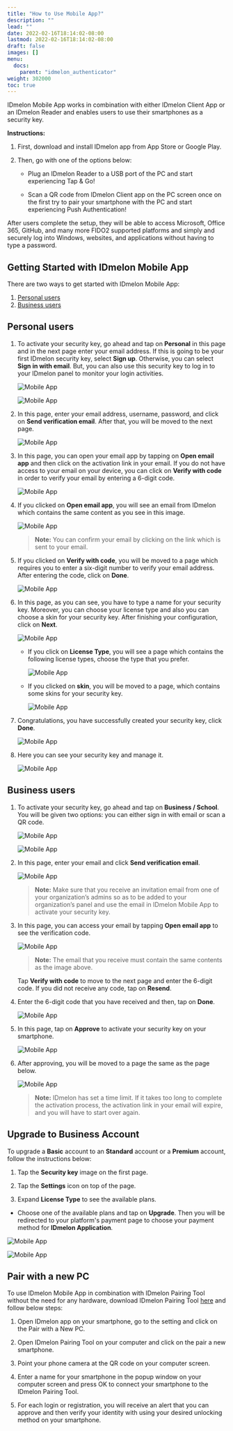 ```yaml
---
title: "How to Use Mobile App?"
description: ""
lead: ""
date: 2022-02-16T18:14:02-08:00
lastmod: 2022-02-16T18:14:02-08:00
draft: false
images: []
menu:
  docs:
    parent: "idmelon_authenticator"
weight: 302000
toc: true
---
```


IDmelon Mobile App works in combination with either IDmelon Client App or an IDmelon Reader and enables users to use their smartphones as a security key.  

**Instructions:**  

1. First, download and install IDmelon app from App Store or Google Play.  

2. Then, go with one of the options below:  

    - Plug an IDmelon Reader to a USB port of the PC and start experiencing Tap & Go!  

    - Scan a QR code from IDmelon Client app on the PC screen once on the first try to pair your smartphone with the PC and start experiencing Push Authentication!  

After users complete the setup, they will be able to access Microsoft, Office 365, GitHub, and many more FIDO2 supported platforms and simply and securely log into Windows, websites, and applications without having to type a password.  

## Getting Started with IDmelon Mobile App  

There are two ways to get started with IDmelon Mobile App:  

1. [Personal users](#personal-users)  
2. [Business users](#business-users)  

## Personal users  

1. To activate your security key, go ahead and tap on **Personal** in this page and in the next page enter your email address. If this is going to be your first IDmelon security key, select **Sign up**. Otherwise, you can select **Sign in with email**. But, you can also use this security key to log in to your IDmelon panel to monitor your login activities.  

    ![Mobile App](/images/vendor/MobileApp/1.jpg)  

    ![Mobile App](/images/vendor/MobileApp/1-personal.jpg)  

2. In this page, enter your email address, username, password, and click on **Send verification email**. After that, you will be moved to the next page.  

    ![Mobile App](/images/vendor/MobileApp/2-personal.jpg)  

3. In this page, you can open your email app by tapping on **Open email app** and then click on the activation link in your email. If you do not have access to your email on your device, you can click on **Verify with code** in order to verify your email by entering a 6-digit code.  

    ![Mobile App](/images/vendor/MobileApp/3.jpg)  

4. If you clicked on **Open email app**, you will see an email from IDmelon which contains the same content as you see in this image.  

    ![Mobile App](/images/vendor/MobileApp/4.jpg)  

    > **Note:** You can confirm your email by clicking on the link which is sent to your email.  

5. If you clicked on **Verify with code**, you will be moved to a page which requires you to enter a six-digit number to verify your email address. After entering the code, click on **Done**.  

    ![Mobile App](/images/vendor/MobileApp/5.jpg)  

6. In this page, as you can see, you have to type a name for your security key. Moreover, you can choose your license type and also you can choose a skin for your security key. After finishing your configuration, click on **Next**.  

    ![Mobile App](/images/vendor/MobileApp/6-personal.jpg)  

    - If you click on **License Type**, you will see a page which contains the following license types, choose the type that you prefer.  

        ![Mobile App](/images/vendor/MobileApp/6-1-personal.jpg)  

    - If you clicked on **skin**, you will be moved to a page, which contains some skins for your security key.  

        ![Mobile App](/images/vendor/MobileApp/6-2-personal.jpg)  

7. Congratulations, you have successfully created your security key, click **Done**.  

    ![Mobile App](/images/vendor/MobileApp/7-personal.jpg)  

8. Here you can see your security key and manage it.  

    ![Mobile App](/images/vendor/MobileApp/8-personal.jpg)  

## Business users

1. To activate your security key, go ahead and tap on **Business / School**. You will be given two options: you can either sign in with email or scan a QR code.  

    ![Mobile App](/images/vendor/MobileApp/1.jpg)  

    ![Mobile App](/images/vendor/MobileApp/1-business.jpg)  

2. In this page, enter your email and click **Send verification email**.  

    ![Mobile App](/images/vendor/MobileApp/2-business.jpg)  

    > **Note:** Make sure that you receive an invitation email from one of your organization’s admins so as to be added to your organization’s panel and use the email in IDmelon Mobile App to activate your security key.  

3. In this page, you can access your email by tapping **Open email app** to see the verification code.  

    ![Mobile App](/images/vendor/MobileApp/4.jpg)  

    > **Note:** The email that you receive must contain the same contents as the image above.  

    Tap **Verify with code** to move to the next page and enter the 6-digit code. If you did not receive any code, tap on **Resend**.  

4. Enter the 6-digit code that you have received and then, tap on **Done**.  

    ![Mobile App](/images/vendor/MobileApp/5.jpg)  

5. In this page, tap on **Approve** to activate your security key on your smartphone.  

    ![Mobile App](/images/vendor/MobileApp/6-business.jpg)  

6. After approving, you will be moved to a page the same as the page below.  

    ![Mobile App](/images/vendor/MobileApp/8-business.jpg)

    > **Note:** IDmelon has set a time limit. If it takes too long to complete the activation process, the activation link in your email will expire, and you will have to start over again.

## Upgrade to Business Account  

To upgrade a **Basic** account to an **Standard** account or a **Premium** account, follow the instructions below:  

1. Tap the **Security key** image on the first page.  

2. Tap the **Settings** icon on top of the page.  

3. Expand **License Type** to see the available plans.  

- Choose one of the available plans and tap on **Upgrade**. Then you will be redirected to your platform's payment page to choose your payment method for **IDmelon Application**.  

![Mobile App](/images/vendor/MobileApp/setting.jpg)  

![Mobile App](/images/vendor/MobileApp/license-type.jpg)  

## Pair with a new PC  

To use IDmelon Mobile App in combination with IDmelon Pairing Tool without the need for any hardware, download IDmelon Pairing Tool [here](https://www.idmelon.com/download) and follow below steps:  

1. Open IDmelon app on your smartphone, go to the setting and click on the Pair with a New PC.  

2. Open IDmelon Pairing Tool on your computer and click on the pair a new smartphone.  

3. Point your phone camera at the QR code on your computer screen.  

4. Enter a name for your smartphone in the popup window on your computer screen and press OK to connect your smartphone to the IDmelon Pairing Tool.  

5. For each login or registration, you will receive an alert that you can approve and then verify your identity with using your desired unlocking method on your smartphone.
